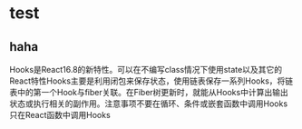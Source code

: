 # test
## haha
Hooks是React16.8的新特性。可以在不编写class情况下使用state以及其它的React特性Hooks主要是利用闭包来保存状态，使用链表保存一系列Hooks，将链表中的第一个Hook与fiber关联。在Fiber树更新时，就能从Hooks中计算出输出状态或执行相关的副作用。注意事项不要在循环、条件或嵌套函数中调用Hooks只在React函数中调用Hooks